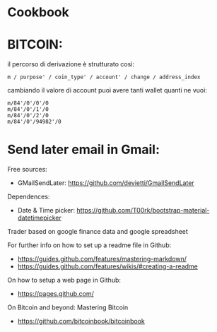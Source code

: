 # Cookbook
# BITCOIN:
il percorso di derivazione è strutturato così:

```
m / purpose' / coin_type' / account' / change / address_index
```

cambiando il valore di account puoi avere tanti wallet quanti ne vuoi:

```
m/84'/0'/0'/0
m/84'/0'/1'/0
m/84'/0'/2'/0
m/84'/0'/94982'/0
```


# Send later email in Gmail:
Free sources:
 - GMailSendLater: https://github.com/devietti/GmailSendLater

Dependences:
 - Date & Time picker: https://github.com/T00rk/bootstrap-material-datetimepicker



Trader based on google finance data and google spreadsheet

For further info on how to set up a readme file in Github:
 - https://guides.github.com/features/mastering-markdown/
 - https://guides.github.com/features/wikis/#creating-a-readme

On how to setup a web page in Github:
 - https://pages.github.com/
 
On Bitcoin and beyond:
 Mastering Bitcoin
 - https://github.com/bitcoinbook/bitcoinbook
 
